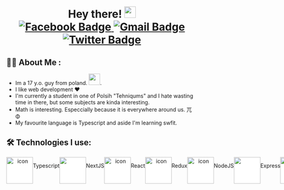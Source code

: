 <h1 align="center">
  <div>Hey there!
      <img src="https://media.giphy.com/media/hvRJCLFzcasrR4ia7z/giphy.gif" width="30px"/>
  </div>
  <div id="badges">
    <a href="https://www.facebook.com/Michalzalewsk">
      <img src="https://upload.wikimedia.org/wikipedia/commons/b/b8/2021_Facebook_icon.svg" alt="Facebook Badge"/>
    </a>
    <a href="mailto:michal.3zalewski@gmail.com">
      <img src="https://upload.wikimedia.org/wikipedia/commons/7/7e/Gmail_icon_%282020%29.svg" alt="Gmail Badge"/>
    </a>
    <a href="your-twitter-URL">
      <img src="https://img.shields.io/badge/Twitter-blue?style=for-the-badge&logo=twitter&logoColor=white" alt="Twitter Badge"/>
    </a>
  </div>
</h1>

## :woman_technologist: About Me :
 - Im a 17 y.o. guy from poland.  <img src="https://media.giphy.com/media/WUlplcMpOCEmTGBtBW/giphy.gif" width="30">.
 - I like web development ❤
 - I'm currently a student in one of Polsih "Tehniqums" and I hate wasting time in there, but some subjects are kinda interesting.
 - Math is interesting. Especcially because it is everywhere around us. 兀 Φ 
 - My favourite language is Typescript and aside I'm learning swfit. 

## :hammer_and_wrench: Technologies I use:
<div align="center" float="left">
  <div style="display: flex;">
    <img src="https://cdn.jsdelivr.net/gh/devicons/devicon/icons/typescript/typescript-original.svg"  width="70" height="70" alt="icon" style="background-color: white;"/>
    <p text="center">Typescript</p>
    <img src="https://cdn.jsdelivr.net/gh/devicons/devicon/icons/nextjs/nextjs-original.svg" width="70" height="70" style="background-color: white;"/>
    <p text="center">NextJS</p>
    <img src="https://cdn.jsdelivr.net/gh/devicons/devicon/icons/react/react-original.svg"  width="70" height="70" alt="icon" style="background-color: white;"/>
    <p text="center">React</p>
    <img src="https://cdn.jsdelivr.net/gh/devicons/devicon/icons/redux/redux-original.svg"  width="70" height="70" alt="icon" style="background-color: white;"/>
    <p text="center">Redux</p>
    <img src="https://cdn.jsdelivr.net/gh/devicons/devicon/icons/nodejs/nodejs-original-wordmark.svg"  width="70" height="70" alt="icon" style="background-color: white;"/>
    <p text="center">NodeJS</p>
    <img src="https://cdn.jsdelivr.net/gh/devicons/devicon/icons/express/express-original.svg" width="70" height="70" style="background-color: white;"/>
    <p text="center">Express</p>
    <img src="https://cdn.jsdelivr.net/gh/devicons/devicon/icons/tailwindcss/tailwindcss-plain.svg" width="70" height="70" alt="icon"  style="background-color: white;"/>
    <p text="center">Tailwindcss</p>
    <img src="https://cdn.jsdelivr.net/gh/devicons/devicon/icons/sass/sass-original.svg" width="70" height="70" style="background-color: white;"/>
    <p text="center">Sass</p>
    <img src="https://cdn.jsdelivr.net/gh/devicons/devicon/icons/python/python-original.svg" width="70" height="70" style='background-color: white;'/>
    &nbsp; 
    <p text="center">Python</p>  
  <div>
</div> 
  

![Snake animation](https://github.com/MichalZal/MichalZal/blob/output/github-contribution-grid-snake.svg)

<h2>Check this out: </h2>
<img src="https://github-readme-stats.vercel.app/api/top-langs?username=MichalZal&layout=compact"/>

<img src="https://github-readme-stats.vercel.app/api?username=MichalZal&show_icons=true"/>

<img src="https://github-readme-streak-stats.herokuapp.com/?user=MichalZal"/>

    <div></div>

